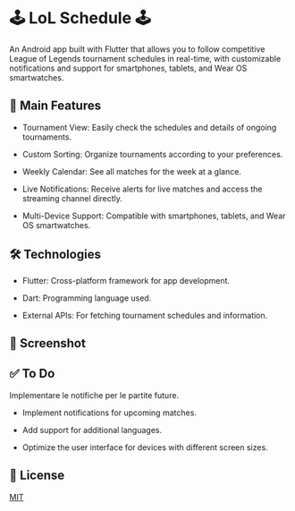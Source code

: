 # 🕹️ LoL Schedule 🕹️

An Android app built with Flutter that allows you to follow competitive League of Legends tournament schedules in real-time, with customizable notifications and support for smartphones, tablets, and Wear OS smartwatches.


## 📱 Main Features

- Tournament View: Easily check the schedules and details of ongoing tournaments.

- Custom Sorting: Organize tournaments according to your preferences.

- Weekly Calendar: See all matches for the week at a glance.

- Live Notifications: Receive alerts for live matches and access the streaming channel directly.

- Multi-Device Support: Compatible with smartphones, tablets, and Wear OS smartwatches.

## 🛠️ Technologies

- Flutter: Cross-platform framework for app development.

- Dart: Programming language used.

- External APIs: For fetching tournament schedules and information.

## 📸 Screenshot

## ✅ To Do
Implementare le notifiche per le partite future.

- Implement notifications for upcoming matches.

- Add support for additional languages.

- Optimize the user interface for devices with different screen sizes.


## 📄 License

[MIT](https://choosealicense.com/licenses/mit/)